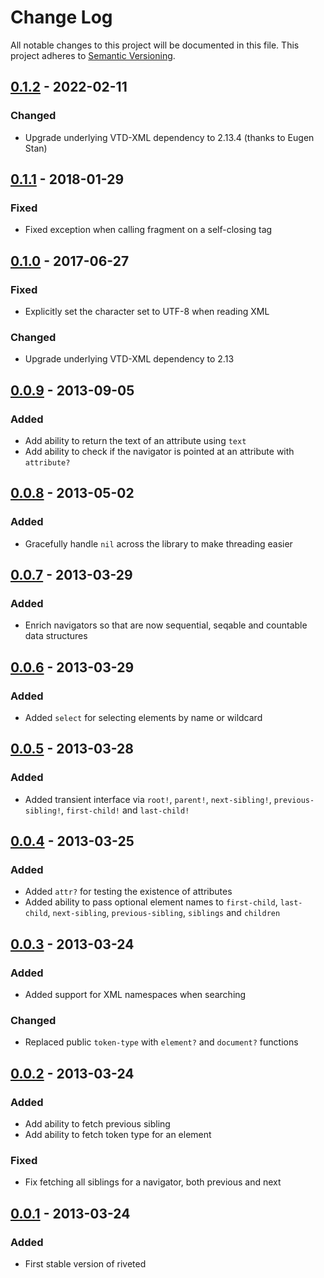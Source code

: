 # Change Log
All notable changes to this project will be documented in this file. This
project adheres to [Semantic Versioning](http://semver.org/).

## [0.1.2] - 2022-02-11
### Changed
- Upgrade underlying VTD-XML dependency to 2.13.4 (thanks to Eugen Stan)

## [0.1.1] - 2018-01-29
### Fixed
- Fixed exception when calling fragment on a self-closing tag

## [0.1.0] - 2017-06-27
### Fixed
- Explicitly set the character set to UTF-8 when reading XML

### Changed
- Upgrade underlying VTD-XML dependency to 2.13

## [0.0.9] - 2013-09-05
### Added
- Add ability to return the text of an attribute using `text`
- Add ability to check if the navigator is pointed at an attribute with `attribute?`

## [0.0.8] - 2013-05-02
### Added
- Gracefully handle `nil` across the library to make threading easier

## [0.0.7] - 2013-03-29
### Added
- Enrich navigators so that are now sequential, seqable and countable data structures

## [0.0.6] - 2013-03-29
### Added
- Added `select` for selecting elements by name or wildcard

## [0.0.5] - 2013-03-28
### Added
- Added transient interface via `root!`, `parent!`, `next-sibling!`, `previous-sibling!`, `first-child!` and `last-child!`

## [0.0.4] - 2013-03-25
### Added
- Added `attr?` for testing the existence of attributes
- Added ability to pass optional element names to `first-child`, `last-child`,
  `next-sibling`, `previous-sibling`, `siblings` and `children`

## [0.0.3] - 2013-03-24
### Added
- Added support for XML namespaces when searching

### Changed
- Replaced public `token-type` with `element?` and `document?` functions

## [0.0.2] - 2013-03-24
### Added
- Add ability to fetch previous sibling
- Add ability to fetch token type for an element

### Fixed
- Fix fetching all siblings for a navigator, both previous and next

## [0.0.1] - 2013-03-24
### Added
- First stable version of riveted

[0.1.2]: https://github.com/mudge/riveted/releases/tag/v0.1.2
[0.1.1]: https://github.com/mudge/riveted/releases/tag/v0.1.1
[0.1.0]: https://github.com/mudge/riveted/releases/tag/v0.1.0
[0.0.9]: https://github.com/mudge/riveted/releases/tag/v0.0.9
[0.0.8]: https://github.com/mudge/riveted/releases/tag/v0.0.8
[0.0.7]: https://github.com/mudge/riveted/releases/tag/v0.0.7
[0.0.6]: https://github.com/mudge/riveted/releases/tag/v0.0.6
[0.0.5]: https://github.com/mudge/riveted/releases/tag/v0.0.5
[0.0.4]: https://github.com/mudge/riveted/releases/tag/v0.0.4
[0.0.3]: https://github.com/mudge/riveted/releases/tag/v0.0.3
[0.0.2]: https://github.com/mudge/riveted/releases/tag/v0.0.2
[0.0.1]: https://github.com/mudge/riveted/releases/tag/v0.0.1
